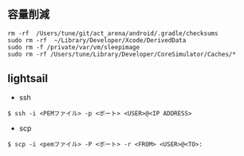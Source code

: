#

## 容量削減

```
rm -rf  /Users/tune/git/act_arena/android/.gradle/checksums
sudo rm -rf  ~/Library/Developer/Xcode/DerivedData
sudo rm -f /private/var/vm/sleepimage
sudo rm -rf /Users/tune/Library/Developer/CoreSimulator/Caches/*
```

## lightsail
* ssh

```
$ ssh -i <PEMファイル> -p <ポート> <USER>@<IP ADDRESS>
```

* scp

```
$ scp -i <pemファイル> -P <ポート> -r <FROM> <USER>@<TO>:
```
